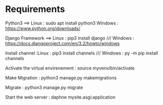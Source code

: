 # Requirements
Python3 ==> Linux : sudo apt install python3 
            Windows : https://www.python.org/downloads/
	
Django Framework ==> Linux : pip3 install django /// 
                     Windows : https://docs.djangoproject.com/en/3.2/howto/windows

Install channel :Linux : pip3 install channels ///
                 Windows :  py -m pip install channels
       
Activate the virtual envirenement : source myvenv/bin/activate

Make Migration : python3 manage.py makemigrations

Migrate : python3 manage.py migrate 

Start the web server : daphne mysite.asgi:application
